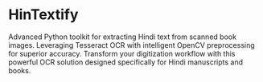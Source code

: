 # HinTextify
Advanced Python toolkit for extracting Hindi text from scanned book images. Leveraging Tesseract OCR with intelligent OpenCV preprocessing for superior accuracy. Transform your digitization workflow with this powerful OCR solution designed specifically for Hindi manuscripts and books.
